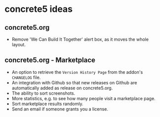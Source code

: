 # concrete5 ideas

## concrete5.org

- Remove 'We Can Build It Together' alert box, as it moves the whole layout.

## concrete5.org - Marketplace

- An option to retrieve the `Version History Page` from the addon's `CHANGELOG` file.
- An integration with Github so that new releases on Github are automatically added as release on concrete5.org.
- The ability to sort screenshots.
- More statistics, e.g. to see how many people visit a marketplace page.
- Sort marketplace results randomly.
- Send an email if someone grants you a license.
